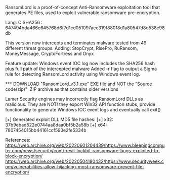 RansomLord is a proof-of-concept Anti-Ransomware exploitation tool that generates PE files, used to exploit vulnerable ransomware pre-encryption.

Lang: C
SHA256 : 647494bda466e645768d6f7d1cd051097aee319f88018d1a80547d8d538c98db

This version now intercepts and terminates malware tested from 49 different threat groups.
Adding: StopCrypt, RisePro, RuRansom, MoneyMessage, CryptoFortress and Onyx

Feature update:
Windows event IOC log now includes the SHA256 hash plus full path of the intercepted malware
Added -r flag to output a Sigma rule for detecting RansomLord activity using Windows event log.

*** DOWNLOAD "RansomLord_v3.1.exe" EXE file and NOT the "Source code(zip)" .ZIP archive as that contains older versions

Lamer Security engines may incorrectly flag RansomLord DLLs as malicious.
They are NOT! they export Win32 API function stubs, provide functionality
to generate Windows IOC event logs and eventually call exit()

[+] Generated exploit DLL MD5 file hashes:
[+] x32: 37b9ebad522e0744aa8daa0bf5b2a58b
[+] x64: 7807454015bb44161ccf593e2fe5334b

References:
https://web.archive.org/web/20220601204439/https://www.bleepingcomputer.com/news/security/conti-revil-lockbit-ransomware-bugs-exploited-to-block-encryption/
https://web.archive.org/web/20220504180432/https://www.securityweek.com/vulnerabilities-allow-hijacking-most-ransomware-prevent-file-encryption/
